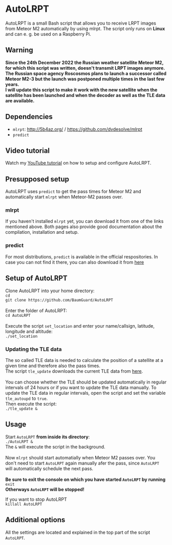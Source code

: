 # AutoLRPT
AutoLRPT is a small Bash script that allows you to receive LRPT images from Meteor M2 automatically by using mlrpt. The script only runs on **Linux** and can e. g. be used on a Raspberry Pi.<br />

## Warning
**Since the 24th December 2022 the Russian weather satellite Meteor M2, for which this script was written, doesn't transmit LRPT images anymore. The Russian space agency Roscosmos plans to launch a successor called Meteor M2-3 but the launch was postponed multiple times in the last few years.** <br />
**I will update this script to make it work with the new satellite when the satellite has been launched and when the decoder as well as the TLE data are available.**

## Dependencies
- `mlrpt`: http://5b4az.org/ / https://github.com/dvdesolve/mlrpt<br />
- `predict`<br />

## Video tutorial
Watch my [YouTube tutorial](https://www.youtube.com/watch?v=QXLyTNqWK6M) on how to setup and configure AutoLRPT.

## Presupposed setup
AutoLRPT uses `predict` to get the pass times for Meteor M2 and automatically start `mlrpt` when Meteor-M2 passes over.<br />
### mlrpt<br />
If you haven't installed `mlrpt` yet, you can download it from one of the links mentioned above. Both pages also provide good documentation about the compilation, installation and setup.<br />
### predict<br />
For most distributions, `predict` is available in the official respositories. In case you can not find it there, you can also download it from [here](https://www.qsl.net/kd2bd/predict.html)<br />


## Setup of AutoLRPT
Clone AutoLRPT into your home directory:<br />
`cd`<br />
`git clone https://github.com/BaumGuard/AutoLRPT`<br />
<br />
Enter the folder of AutoLRPT:<br />
`cd AutoLRPT`<br />
<br />
Execute the script `set_location` and enter your name/callsign, latitude, longitude and altitude:<br />
`./set_location`<br />


### Updating the TLE data
The so called TLE data is needed to calculate the position of a satellite at a given time and therefore also the pass times.<br />
The script `tle_update` downloads the current TLE data from [here](https://www.n2yo.com/satellite/?s=40069).<br />
<br />
You can choose whether the TLE should be updated automatically in regular intervals of 24 hours or if you want to update the TLE data manually. To update the TLE data in regular intervals, open the script and set the variable `tle_autoupd` to `true`.<br />
Then execute the script:<br />
`./tle_update &`

## Usage
Start `AutoLRPT` **from inside its directory**:<br />
`./AutoLRPT &`<br />
The `&` will execute the script in the background.
<br />
<br />
Now `mlrpt` should start automatially when Meteor M2 passes over. You don't need to start `AutoLRPT` again manually afer the pass, since `AutoLRPT` will automatically schedule the next pass.<br />
<br />
**Be sure to exit the console on which you have started `AutoLRPT` by running**<br />
`exit`
<br />**Otherways `AutoLRPT` will be stopped!**
<br />

If you want to stop AutoLRPT<br />
`killall AutoLRPT`


## Additional options

All the settings are located and explained in the top part of the script `AutoLRPT`.
